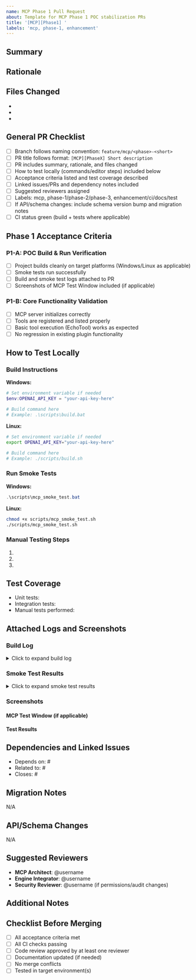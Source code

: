 ```yaml
---
name: MCP Phase 1 Pull Request
about: Template for MCP Phase 1 POC stabilization PRs
title: '[MCP][Phase1] '
labels: 'mcp, phase-1, enhancement'
---
```


## Summary

<!-- Provide a clear, concise summary of the changes in this PR -->

## Rationale

<!-- Explain why these changes are necessary and how they fit into the MCP implementation plan -->

## Files Changed

<!-- List the key files modified, added, or deleted in this PR -->

- 
- 
- 

## General PR Checklist

<!-- Include in every MCP PR description -->

- [ ] Branch follows naming convention: `feature/mcp/<phase>-<short>`
- [ ] PR title follows format: `[MCP][PhaseX] Short description`
- [ ] PR includes summary, rationale, and files changed
- [ ] How to test locally (commands/editor steps) included below
- [ ] Acceptance criteria listed and test coverage described
- [ ] Linked issues/PRs and dependency notes included
- [ ] Suggested reviewers assigned
- [ ] Labels: mcp, phase-1/phase-2/phase-3, enhancement/ci/docs/test
- [ ] If API/schema changes: include schema version bump and migration notes
- [ ] CI status green (build + tests where applicable)

## Phase 1 Acceptance Criteria

### P1-A: POC Build & Run Verification
- [ ] Project builds cleanly on target platforms (Windows/Linux as applicable)
- [ ] Smoke tests run successfully
- [ ] Build and smoke test logs attached to PR
- [ ] Screenshots of MCP Test Window included (if applicable)

### P1-B: Core Functionality Validation
- [ ] MCP server initializes correctly
- [ ] Tools are registered and listed properly
- [ ] Basic tool execution (EchoTool) works as expected
- [ ] No regression in existing plugin functionality

## How to Test Locally

### Build Instructions

**Windows:**
```powershell
# Set environment variable if needed
$env:OPENAI_API_KEY = "your-api-key-here"

# Build command here
# Example: .\scripts\build.bat
```

**Linux:**
```bash
# Set environment variable if needed
export OPENAI_API_KEY="your-api-key-here"

# Build command here
# Example: ./scripts/build.sh
```

### Run Smoke Tests

**Windows:**
```powershell
.\scripts\mcp_smoke_test.bat
```

**Linux:**
```bash
chmod +x scripts/mcp_smoke_test.sh
./scripts/mcp_smoke_test.sh
```

### Manual Testing Steps

1. 
2. 
3. 

## Test Coverage

<!-- Describe what tests were added or modified, and what scenarios they cover -->

- Unit tests: 
- Integration tests: 
- Manual tests performed: 

## Attached Logs and Screenshots

### Build Log

<details>
<summary>Click to expand build log</summary>

```
[Paste build log here or attach as file]
```

</details>

### Smoke Test Results

<details>
<summary>Click to expand smoke test results</summary>

```
[Paste smoke test results here]
```

</details>

### Screenshots

<!-- Add any relevant screenshots, especially for UI changes -->

#### MCP Test Window (if applicable)
<!-- ![MCP Test Window](path/to/screenshot.png) -->

#### Test Results
<!-- ![Test Results](path/to/screenshot.png) -->

## Dependencies and Linked Issues

<!-- List any related issues, PRs, or dependencies -->

- Depends on: #
- Related to: #
- Closes: #

## Migration Notes

<!-- If this PR includes breaking changes or requires migration steps, document them here -->

N/A

## API/Schema Changes

<!-- If this PR modifies APIs or JSON schemas, document the changes here -->

N/A

## Suggested Reviewers

<!-- Tag reviewers based on their expertise -->

- **MCP Architect**: @username
- **Engine Integrator**: @username
- **Security Reviewer**: @username (if permissions/audit changes)

## Additional Notes

<!-- Any other context, concerns, or information that reviewers should know -->

## Checklist Before Merging

- [ ] All acceptance criteria met
- [ ] All CI checks passing
- [ ] Code review approved by at least one reviewer
- [ ] Documentation updated (if needed)
- [ ] No merge conflicts
- [ ] Tested in target environment(s)
